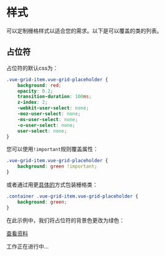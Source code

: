 # 样式

可以定制栅格样式以适合您的需求。以下是可以覆盖的类的列表。

## 占位符 
  
占位符的默认css为：

````css
.vue-grid-item.vue-grid-placeholder {
    background: red;
    opacity: 0.2;
    transition-duration: 100ms;
    z-index: 2;
    -webkit-user-select: none;
    -moz-user-select: none;
    -ms-user-select: none;
    -o-user-select: none;
    user-select: none;
}  
````
  
您可以使用`!important`规则覆盖属性：
  
````css
.vue-grid-item.vue-grid-placeholder {
    background: green !important;
}
````

或者通过用更[具体的](https://developer.mozilla.org/en-US/docs/Web/CSS/Specificity)方式包装栅格类：

````css
.container .vue-grid-item.vue-grid-placeholder {
    background: green;
}
````

在此示例中，我们将占位符的背景色更改为绿色：

[查看资料](https://github.com/jbaysolutions/vue-grid-layout/blob/master/website/docs/.vuepress/components/ExampleStylingPlaceholder.vue)

<ClientOnly>
<ExampleStylingPlaceholder></ExampleStylingPlaceholder>
</ClientOnly>


工作正在进行中...
